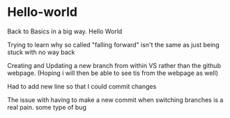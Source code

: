 # Hello-world
Back to Basics in a big way. Hello World

Trying to learn why so called "falling forward" isn't the same as just being stuck with no way back

Creating and Updating a new branch from within VS rather than the github webpage. (Hoping i will then be able to see tis from the webpage as well)


Had to add new line so that I could commit changes

The issue with having to make a new commit when switching branches is a real pain. some type of bug
